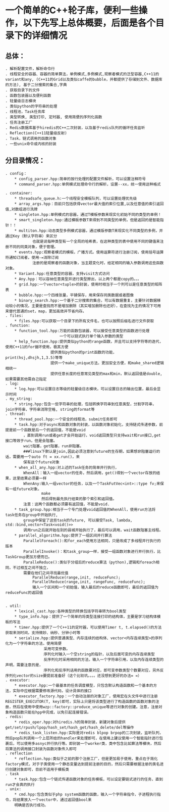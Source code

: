 # 一个简单的C++轮子库，便利一些操作，以下先写上总体概要，后面是各个目录下的详细情况

## 总体：
    . 解析配置文件，解析命令行
    . 线程安全的容器、容器的简单算法，单例模式,多例模式,观察者模式的泛型容器,C++11的variant和any, (C++11的Grid以及类似caffe的bubble，并都提供了存储到文件、数据库的方法), 基于二分搜索的集合,字典
    . 获取目录下的文件
    . 函数包装器以及便利函数
    . 轻量级日志模块
    . 类似python的字符串的处理
    . 线程池，Task任务库
    . 类型转换, 类型打印, 定时器, 使用简便的序列化函数
    . 任务注册工厂
    . Redis数据库基于hiredis的C++二次封装，以及基于redis队列的循环任务监听
    . Reflection(C++11轻量级反射)
    . Task，链式调用的函数对象
    . 一些unix命令或内核的封装

## 分目录情况：
    . config：
        * config_parser.hpp:简单的按行处理的配置文件解析，可以设置注释符号
        * command_parser.hpp:单例模式处理命令行的解析，设置--xx，统一使用这种格式

    . container:
        * threadsafe_queue.h:一个线程安全模板队列，可以设置处理优先级
        * array_args.hpp：目前只包括获得vector最大值的索引位置,以及任意值的索引返回值,对数组进行洗牌
        * singleton.hpp:单例模式的容器，通过T模板参数来现实化初始不同的类型的单例！
        * smart_singleton.hpp:通过模板参数T来得到不同类型的单例，但是返回的是智能指针！！
        * multiton.hpp:动态类型多例模式容器，通过模版参数T来现实化不同类型的多例，并通过Key（默认字符串）来区分
                也就是说每种类型有一个全局的哈希表，在这种类型的表中使用不同的键值来注册不同的同类对象，便于管理。
        * events.hpp:观察者模式的模板，广播方式。使用运算符进行注册订阅，使用括号运算符通知订阅者，使用-=消除订阅
                注册的是观察者的函数对象，当主题变化时，给定相同的输入参数调用这些函数对象。
        * Variant.hpp:任意类型的容器，支持visit方式访问
        * Any.hpp：可以容纳任意类型并进行类型擦出，以上两个都是copy的。。。
        * grid.hpp:一个vector<tuple>的封装，使用时相当于一个列可以是任意类型的矩阵表
        * bubble.hpp:一个四维张量，平铺保存，用来保存同类数据或者图像
        * binary_search.hpp:一个基于二分搜索的集合，可以有数据重复，主要针对数据移动较小的情况，主要是查找而不是增加删除（其实增加删除也还好），在查找为主的情况下可用来替代普通的set，map，更加高效并节省内存。
    . files:
        * files.hpp:可以获取一个目录下的所有文件名，也可以按照后缀名进行文件获取
    . function:
        * function_tool.hpp:万能的函数包装器，可以接受任意类型的函数进行处理
                            一个可以链式执行单个输入参数的类型
        * help_function.hpp:提供类似python的range函数，并且可以支持字符等的迭代，使用C++11的for循环使用，极其方便
                        提供类似python的print函数的功能，print(hsj,dhsjh,1,3.5)等等
                        提供一个make_unique方法，更加安全方便，和make_shared逻辑相统一
                        提供任意长度的任意常见类型的max和min，默认返回值是double,如果需要其他需自己指定
    . log:
        * log.hpp:可以设置日志等级的轻量级日志模块，可以设置日志的输出位置，最后会显示时间
    . my_string:
        * string.hpp:包含一些字符串的处理，包括转换字符串到任意类型，分割字符串，join字符串，字符串消除空格, string的format等
    . thread:
        * thread_pool.hpp:一个安全的线程池，submit任务即可
        * task.hpp:对于async和函数对象的封装，以函数对象初始化，支持链式传递参数，前提是前一个函数是后一个的返回值，不能是void
            ，直到调用run或者get才会开始运行，void返回类型只支持wait和run接口,get接口等效于run，但是会阻塞。
            wait阻塞，get阻塞，run非阻塞。
            ###linux下默认是join,因此必须注意到future的生存期，如果想非阻塞运行的话，需要用一个auto ft = xx.run()，来
            保有这个future对象
        * when_all_any.hpp:对上述的Task任务的简单并行执行，
            WhenAll：输入一组vector的任务，然后调用，get()得到一个vector存放的结果，这里结果必须要一样
            WhenAny:输入一组vector的任务，以及一个TaskFutVec<int>::type fv;来保有一组future对象。
                    make
                    然后得到最先执行结束的那个索引和返回值。
            注意：这两个函数都必须要有返回值，不能是void.
        * task_group.hpp:相当于一个专门处理void返回值的WhenAll，使用run方法将task任务在group中开始执行,
            group中保留了这些task的future, 可以接受Task, lambda, std::bind,vector<Task<void()>>
            调用run之后就开始在别的县城开始执行了，最后可以调用，wait函数阻塞主线程。
        * parallel_algorithm.hpp:提供了一组区间并行算法
            ParallelForeach():和for_each使用方法相同，只是改成了多线程并行执行的版本
            ParallelInvoke()：和task_group一样，接受一组函数对象进行并行执行，比TaskGroup更加方便而已。
            ParalleReduce():类似于分组后的reduce算法（python),逻辑和foreach相同，不过相互之间不独立，
            需要在他们之间寻找最优值
                ParallelReduce(range,init, reduceFunc);
                ParallelReduce(range,init, rangeFunc, reduceFunc);
                输入一个区间和一个初始值，输入最后的reduce函数即可，最后的返回值为reduceFunc的返回值


    . util:
        * lexical_cast.hpp:各种类型的转换包括字符串转为bool类型
        * type_info.hpp：提供了一个简单的将类型连接打印的结构体，主要是学习结构体模板的写法
        * timer.hpp:提供了一个C++11的定时器，可以使用Timer t, t.elapsed()的方法获取来测时间，支持微妙、纳秒、分钟小时等
        * serialize.hpp:提供普通类型、内存连续的结构体、vector<内存连续类型>的序列化为一个字符串的方法，使用简便
                     采用可变参数。
                     序列化时输入一个空string的指针，以及后面可变的内存连续类型
                     反序列化时采用相同的方法，输入一个字符串引用，以及内存连续类型的声明，需要注意的是，
                     序列化和反序列话用的函数要对应，即可变参数类型个数要对应，另外反序列化vector的size要提前准备好（这个比较坑。。。。还没想到更好的办法= =）
    . executor:
        * executor.hpp:一个最基本的任务调度模型，只包含默认构造函数和一个基本的方法，实际中应根据需要修改源代码，设计具体的接口
        * executor_factory.hpp：一个自动注册的对象工厂，使用宏在头文件中进行注册REGISTER_EXECUTOR(T, key)即可，实际上只是将该类型进行了构造函数的函数对象的注册，然后在使用中使用wzp::factory::produce_unique等进行对象的创建。注意，注册对象构造函数只能在hpp中完成，以免引起连接错误。
    . redis:
        * redis_oper.hpp:对hiredis.h的简单封装，新建对象后提供get/set/rpush/lpop/hash_set/hash_get/hash_delete/del等操作
        * redis_task_listen.hpp:实际是对redis blpop brpop的二次封装，监听队列，然后pop队列调用一个上层所给的handler来处理即可，在使用上建议使用一个智能指针进行包裹后，可以使用多asnyc并行执行等。即封装一个worker类，类中包含比如算法等模块，然后将算法的调用接口封装为函数对象传入即可
    . reflection
        * reflection.hpp:类似于之前的那个注册工厂，但是更加易于使用，重点在于简化factory模式，对于子类使用一个静态变量达到提前注册的目的，然后只需要根据注册的类名进行创建对象即可，目前不适用于模板类
    . task
        * task.hpp:包含一个链式传递函数对象的任务模板，可以设定要链式进行的任务，直到run才会真的执行
    . unix:
        * cmd.hpp:包含类似于php system函数的函数，输入一个字符串指令，子进程执行指令，将结果放入一个vector中，通过返回值bool来
        明确是否执行成功。
